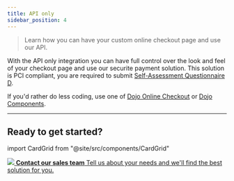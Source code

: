 ```yaml
---
title: API only
sidebar_position: 4
---
```


>Learn how you can have your custom online checkout page and use our API.

With the API only integration you can have full control over the look and feel of your checkout page and use our securite payment solution.
This solution is PCI compliant, you are required to submit [Self-Assessment Questionnaire D](https://www.pcisecuritystandards.org/documents/PCI-DSS-v3_2_1-SAQ-D_Merchant.pdf).

If you'd rather do less coding, use one of [Dojo Online Checkout](Online%20checkout/) or [Dojo Components](Components/).

---

## Ready to get started?

import CardGrid from "@site/src/components/CardGrid"

<CardGrid home>

[![](/images/dojo-icons/Headset.svg) **Contact our sales team** Tell us about your needs and we'll find the best solution for you.](https://support.dojo.tech/hc/en-gb/requests/new)

</CardGrid>
